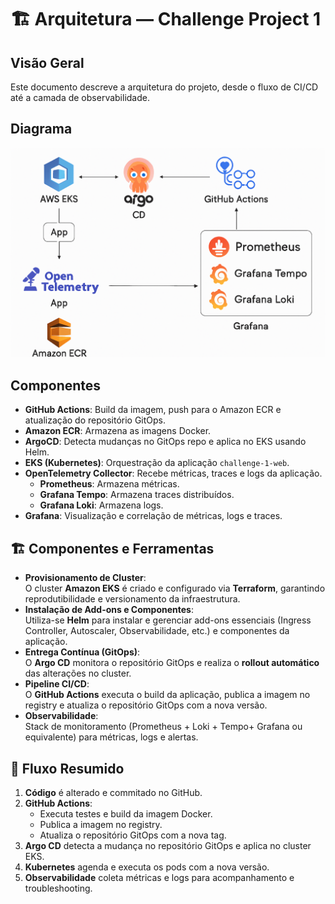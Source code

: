 # 🏗 Arquitetura — Challenge Project 1

## Visão Geral

Este documento descreve a arquitetura do projeto, desde o fluxo de CI/CD até a camada de observabilidade.

## Diagrama

![Arquitetura Challenge Project 1](docs/challenge_arch_image.png)

## Componentes

- **GitHub Actions**: Build da imagem, push para o Amazon ECR e atualização do repositório GitOps.
- **Amazon ECR**: Armazena as imagens Docker.
- **ArgoCD**: Detecta mudanças no GitOps repo e aplica no EKS usando Helm.
- **EKS (Kubernetes)**: Orquestração da aplicação `challenge-1-web`.
- **OpenTelemetry Collector**: Recebe métricas, traces e logs da aplicação.
  - **Prometheus**: Armazena métricas.
  - **Grafana Tempo**: Armazena traces distribuídos.
  - **Grafana Loki**: Armazena logs.
- **Grafana**: Visualização e correlação de métricas, logs e traces.


## 🏗 Componentes e Ferramentas
- **Provisionamento de Cluster**:  
  O cluster **Amazon EKS** é criado e configurado via **Terraform**, garantindo reprodutibilidade e versionamento da infraestrutura.
- **Instalação de Add-ons e Componentes**:  
  Utiliza-se **Helm** para instalar e gerenciar add-ons essenciais (Ingress Controller, Autoscaler, Observabilidade, etc.) e componentes da aplicação.
- **Entrega Contínua (GitOps)**:  
  O **Argo CD** monitora o repositório GitOps e realiza o **rollout automático** das alterações no cluster.
- **Pipeline CI/CD**:  
  O **GitHub Actions** executa o build da aplicação, publica a imagem no registry e atualiza o repositório GitOps com a nova versão.
- **Observabilidade**:  
  Stack de monitoramento (Prometheus + Loki + Tempo+ Grafana ou equivalente) para métricas, logs e alertas.

## 🔄 Fluxo Resumido
1. **Código** é alterado e commitado no GitHub.
2. **GitHub Actions**:
   - Executa testes e build da imagem Docker.
   - Publica a imagem no registry.
   - Atualiza o repositório GitOps com a nova tag.
3. **Argo CD** detecta a mudança no repositório GitOps e aplica no cluster EKS.
4. **Kubernetes** agenda e executa os pods com a nova versão.
5. **Observabilidade** coleta métricas e logs para acompanhamento e troubleshooting.
